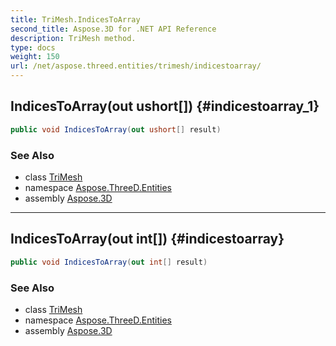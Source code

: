 ```yaml
---
title: TriMesh.IndicesToArray
second_title: Aspose.3D for .NET API Reference
description: TriMesh method. 
type: docs
weight: 150
url: /net/aspose.threed.entities/trimesh/indicestoarray/
---
```

## IndicesToArray(out ushort[]) {#indicestoarray_1}

```csharp
public void IndicesToArray(out ushort[] result)
```

### See Also

* class [TriMesh](../)
* namespace [Aspose.ThreeD.Entities](../../../aspose.threed.entities/)
* assembly [Aspose.3D](../../../)

---

## IndicesToArray(out int[]) {#indicestoarray}

```csharp
public void IndicesToArray(out int[] result)
```

### See Also

* class [TriMesh](../)
* namespace [Aspose.ThreeD.Entities](../../../aspose.threed.entities/)
* assembly [Aspose.3D](../../../)


